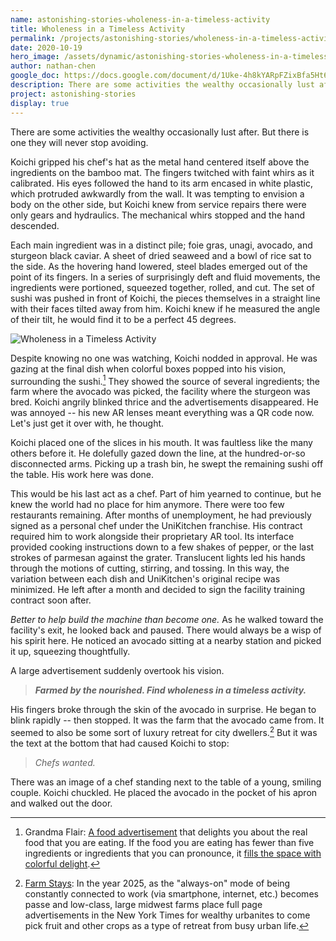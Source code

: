 ```yaml
---
name: astonishing-stories-wholeness-in-a-timeless-activity
title: Wholeness in a Timeless Activity
permalink: /projects/astonishing-stories/wholeness-in-a-timeless-activity/
date: 2020-10-19
hero_image: /assets/dynamic/astonishing-stories-wholeness-in-a-timeless-activity.jpg
author: nathan-chen
google_doc: https://docs.google.com/document/d/1Uke-4h8kYARpFZixBfa5Ht6H-UWa7PyJar9Iqq8-rCE/edit
description: There are some activities the wealthy occasionally lust after. But there is one they will never stop avoiding.
project: astonishing-stories
display: true
---
```

There are some activities the wealthy occasionally lust after. But there is one they will never stop avoiding.

Koichi gripped his chef's hat as the metal hand centered itself above the ingredients on the bamboo mat. The fingers twitched with faint whirs as it calibrated. His eyes followed the hand to its arm encased in white plastic, which protruded awkwardly from the wall. It was tempting to envision a body on the other side, but Koichi knew from service repairs there were only gears and hydraulics. The mechanical whirs stopped and the hand descended.

Each main ingredient was in a distinct pile; foie gras, unagi, avocado, and sturgeon black caviar. A sheet of dried seaweed and a bowl of rice sat to the side. As the hovering hand lowered, steel blades emerged out of the point of its fingers. In a series of surprisingly deft and fluid movements, the ingredients were portioned, squeezed together, rolled, and cut. The set of sushi was pushed in front of Koichi, the pieces themselves in a straight line with their faces tilted away from him. Koichi knew if he measured the angle of their tilt, he would find it to be a perfect 45 degrees.

<img
  src="{{ page.hero_image }}"
  alt="Wholeness in a Timeless Activity"
  class="fn mw-100 fr-m ml4-m mr2-m mt1-m mb2-m mw5-m fr-l ml4-l mr1-l mt2-l mb2-l mw6-l" />

Despite knowing no one was watching, Koichi nodded in approval. He was gazing at the final dish when colorful boxes popped into his vision, surrounding the sushi.[^1] They showed the source of several ingredients; the farm where the avocado was picked, the facility where the sturgeon was bred. Koichi angrily blinked thrice and the advertisements disappeared. He was annoyed -- his new AR lenses meant everything was a QR code now. Let's just get it over with, he thought.  

Koichi placed one of the slices in his mouth. It was faultless like the many others before it. He dolefully gazed down the line, at the hundred-or-so disconnected arms. Picking up a trash bin, he swept the remaining sushi off the table. His work here was done.

This would be his last act as a chef. Part of him yearned to continue, but he knew the world had no place for him anymore. There were too few restaurants remaining. After months of unemployment, he had previously signed as a personal chef under the UniKitchen franchise. His contract required him to work alongside their proprietary AR tool. Its interface provided cooking instructions down to a few shakes of pepper, or the last strokes of parmesan against the grater. Translucent lights led his hands through the motions of cutting, stirring, and tossing. In this way, the variation between each dish and UniKitchen's original recipe was minimized. He left after a month and decided to sign the facility training contract soon after.

_Better to help build the machine than become one._ As he walked toward the facility's exit, he looked back and paused. There would always be a wisp of his spirit here. He noticed an avocado sitting at a nearby station and picked it up, squeezing thoughtfully.

A large advertisement suddenly overtook his vision.

> **_Farmed by the nourished. Find wholeness in a timeless activity._**

His fingers broke through the skin of the avocado in surprise. He began to blink rapidly -- then stopped. It was the farm that the avocado came from. It seemed to also be some sort of luxury retreat for city dwellers.[^2] But it was the text at the bottom that had caused Koichi to stop:

> _Chefs wanted._

There was an image of a chef standing next to the table of a young, smiling couple. Koichi chuckled. He placed the avocado in the pocket of his apron and walked out the door.

[^1]: Grandma Flair: [A food advertisement](https://www.thegrocer.co.uk/technology-and-supply-chain/new-food-nutrition-sensor-can-scan-for-fat-and-sugar-levels/529874.article) that delights you about the real food that you are eating. If the food you are eating has fewer than five ingredients or ingredients that you can pronounce, it [fills the space with colorful delight](https://www.youtube.com/watch?v=hfxfx-XXLEo).

[^2]: [Farm Stays](https://en.wikipedia.org/wiki/Farm_stay): In the year 2025, as the "always-on" mode of being constantly connected to work (via smartphone, internet, etc.) becomes passe and low-class, large midwest farms place full page advertisements in the New York Times for wealthy urbanites to come pick fruit and other crops as a type of retreat from busy urban life.
